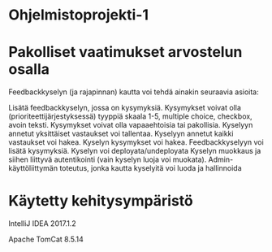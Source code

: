 # Ohjelmistoprojekti-1

# Pakolliset vaatimukset arvostelun osalla
Feedbackkyselyn (ja rajapinnan) kautta voi tehdä ainakin seuraavia asioita:

   Lisätä feedbackkyselyn, jossa on kysymyksiä. Kysymykset voivat olla (prioriteettijärjestyksessä) tyyppiä skaala 1-5, multiple choice, checkbox, avoin teksti. Kysymykset voivat olla vapaaehtoisia tai pakollisia.
    Kyselyyn annetut yksittäiset vastaukset voi tallentaa.
    Kyselyyn annetut kaikki vastaukset voi hakea.
    Kyselyn kysymykset voi hakea.
    Feedbackkyselyyn voi lisätä kysymyksiä.
    Kyselyn voi deployata/undeployata
    Kyselyn muokkaus ja siihen liittyvä autentikointi (vain kyselyn luoja voi muokata).
    Admin-käyttöliittymän toteutus, jonka kautta kyselyitä voi luoda ja hallinnoida

# Käytetty kehitysympäristö

IntelliJ IDEA 2017.1.2

Apache TomCat 8.5.14